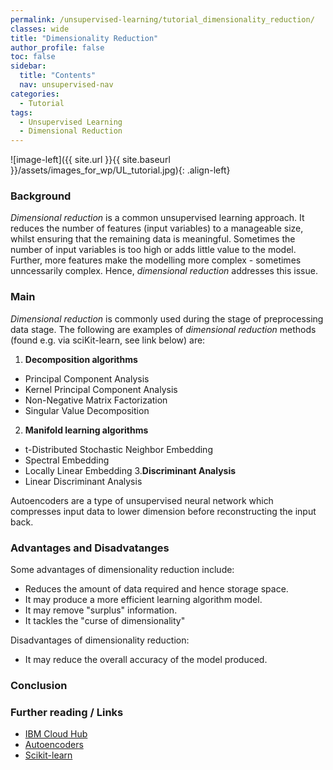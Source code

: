 ```yaml
---
permalink: /unsupervised-learning/tutorial_dimensionality_reduction/
classes: wide
title: "Dimensionality Reduction"
author_profile: false
toc: false
sidebar:
  title: "Contents"
  nav: unsupervised-nav
categories:
  - Tutorial
tags:
  - Unsupervised Learning
  - Dimensional Reduction
---
```



![image-left]({{ site.url }}{{ site.baseurl }}/assets/images_for_wp/UL_tutorial.jpg){: .align-left}


<h3>Background</h3>
<i>Dimensional reduction</i> is a common unsupervised learning approach.  It reduces the number of features (input variables) to a manageable size, whilst ensuring that the remaining data is meaningful.  Sometimes the number of input variables is too high or adds little value to the model.  Further, more features make the modelling more complex - sometimes unncessarily complex.  Hence, <i>dimensional reduction</i> addresses this issue.

<h3>Main</h3>
<i>Dimensional reduction</i> is commonly used during the stage of preprocessing data stage.  The following are examples of <i>dimensional reduction</i> methods (found e.g. via sciKit-learn, see link below) are:


1. <b>Decomposition algorithms</b>
- Principal Component Analysis
- Kernel Principal Component Analysis
- Non-Negative Matrix Factorization 
- Singular Value Decomposition 
2. <b>Manifold learning algorithms</b>
- t-Distributed Stochastic Neighbor Embedding
- Spectral Embedding
- Locally Linear Embedding
3.<b>Discriminant Analysis</b>
- Linear Discriminant Analysis

Autoencoders are a type of unsupervised neural network which compresses input data to lower dimension before reconstructing the input back.

<h3>Advantages and Disadvatanges</h3>

Some advantages of dimensionality reduction include:

- Reduces the amount of data required and hence storage space.
- It may produce a more efficient learning algorithm model.
- It may remove "surplus" information.
- It tackles the "curse of dimensionality"

Disadvantages of dimensionality reduction:

- It may reduce the overall accuracy of the model produced.


<h3>Conclusion</h3>

<h3>Further reading / Links</h3>

- [IBM Cloud Hub](https://www.ibm.com/cloud/learn/unsupervised-learning)
- [Autoencoders](/unsupervised-learning/tutorial_autoencoders/) 
- [Scikit-learn](https://scikit-learn.org/)

